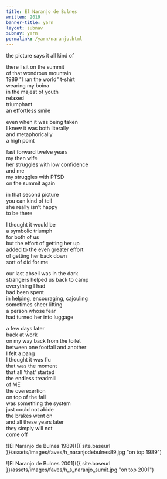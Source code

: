 ```yaml
---
title: El Naranjo de Bulnes
written: 2019
banner-title: yarn
layout: subnav
subnav: yarn
permalink: /yarn/naranjo.html
---
```


<div class="poem">
the picture says it all
kind of


there I sit
on the summit  
of that wondrous mountain  
1989 "I ran the world" t-shirt  
wearing my boina  
in the majest of youth  
relaxed  
triumphant  
an effortless smile


even when it was being taken  
I knew it was both literally  
and metaphorically  
a high point  


fast forward twelve years  
my then wife  
her struggles with low confidence  
and me  
my struggles with PTSD  
on the summit again  


in that second picture  
you can kind of tell  
she really isn't happy  
to be there  


I thought it would be  
a symbolic triumph  
for both of us  
but the effort of getting her up  
added to the even greater effort  
of getting her back down  
sort of did for me  


our last abseil was in the dark  
strangers helped us back to camp  
everything I had  
had been spent  
in helping, encouraging, cajouling  
sometimes sheer lifting  
a person whose fear  
had turned her into luggage  


a few days later  
back at work  
on my way back from the toilet  
between one footfall and another  
I felt a pang  
I thought it was flu  
that was the moment  
that all 'that' started  
the endless treadmill  
of ME  
the overexertion  
on top of the fall  
was something the system  
just could not abide  
the brakes went on  
and all these years later  
they simply will not  
come off  
</div>

![El Naranjo de Bulnes 1989]({{ site.baseurl }}/assets/images/faves/h_naranjodebulnes89.jpg "on top 1989")  

![El Naranjo de Bulnes 2001]({{ site.baseurl }}/assets/images/faves/h_s_naranjo_sumit.jpg "on top 2001")

